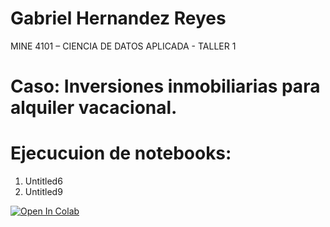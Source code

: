 # Gabriel Hernandez Reyes

 
MINE 4101 – CIENCIA DE DATOS APLICADA - TALLER 1
# Caso: Inversiones inmobiliarias para alquiler vacacional.



# Ejecucuion de notebooks:
1.  Untitled6
2. Untitled9


[![Open In Colab](https://colab.research.google.com/assets/colab-badge.svg)](https://colab.research.google.com/github/datascience-uniandes/eda-tutorial/)
